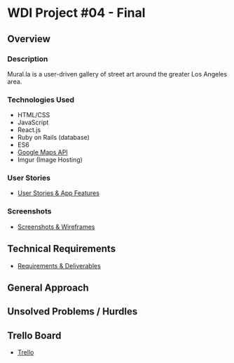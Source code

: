 # WDI Project #04 - Final

## Overview 

### Description
Mural.la is a user-driven gallery of street art around the greater Los Angeles area. 

### Technologies Used
- HTML/CSS
- JavaScript
- React.js
- Ruby on Rails (database)
- ES6
- [Google Maps API](https://developers.google.com/maps/documentation/javascript/tutorial)
- Imgur (Image Hosting)

### User Stories 
- [User Stories & App Features](/userstories.md)

### Screenshots
- [Screenshots & Wireframes](/wireframes.md)

## Technical Requirements
- [Requirements & Deliverables](/deliverables.md)

## General Approach

## Unsolved Problems / Hurdles

## Trello Board

- [Trello](https://trello.com/b/KE4cXxEq/wdi-project-04)
